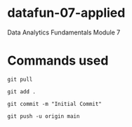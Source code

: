# datafun-07-applied
Data Analytics Fundamentals Module 7 

# Commands used 

```
git pull 

git add . 

git commit -m "Initial Commit" 

git push -u origin main 

```